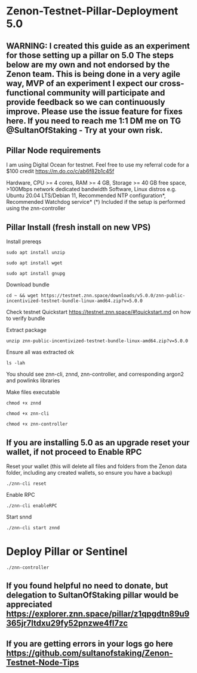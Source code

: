 # Zenon-Testnet-Pillar-Deployment 5.0
## WARNING: I created this guide as an experiment for those setting up a pillar on 5.0 The steps below are my own and not endorsed by the Zenon team. This is being done in a very agile way, MVP of an experiment I expect our cross-functional community will participate and provide feedback so we can continuously improve. Please use the issue feature for fixes here. If you need to reach me 1:1 DM me on TG @SultanOfStaking - Try at your own risk. 

## Pillar Node requirements

I am using Digital Ocean for testnet. Feel free to use my referral code for a $100 credit https://m.do.co/c/ab6f82b1c45f

Hardware, CPU >= 4 cores, RAM >= 4 GB, Storage >= 40 GB free space, >100Mbps network dedicated bandwidth
Software, Linux distros e.g. Ubuntu 20.04 LTS/Debian 11, Recommended NTP configuration*, Recommended Watchdog service*
(*) Included if the setup is performed using the znn-controller

## Pillar Install (fresh install on new VPS)
Install prereqs

`sudo apt install unzip`

`sudo apt install wget`

`sudo apt install gnupg`

Download bundle

`cd ~ && wget https://testnet.znn.space/downloads/v5.0.0/znn-public-incentivized-testnet-bundle-linux-amd64.zip?v=5.0.0`

Check testnet Quickstart https://testnet.znn.space/#!quickstart.md on how to verify bundle

Extract package

`unzip znn-public-incentivized-testnet-bundle-linux-amd64.zip?v=5.0.0`

Ensure all was extracted ok

`ls -lah`

You should see znn-cli, znnd, znn-controller, and corresponding argon2 and powlinks libraries

Make files executable

`chmod +x znnd`

`chmod +x znn-cli`

`chmod +x znn-controller`

## If you are installing 5.0 as an upgrade reset your wallet, if not proceed to Enable RPC
Reset your wallet (this will delete all files and folders from the Zenon data folder, including any created wallets, so ensure you have a backup)

`./znn-cli reset`

Enable RPC

`./znn-cli enableRPC`

Start snnd

`./znn-cli start znnd`

# Deploy Pillar or Sentinel

`./znn-controller`

## If you found helpful no need to donate, but delegation to SultanOfStaking pillar would be appreciated https://explorer.znn.space/pillar/z1qpgdtn89u9365jr7ltdxu29fy52pnzwe4fl7zc

## If you are getting errors in your logs go here https://github.com/sultanofstaking/Zenon-Testnet-Node-Tips
